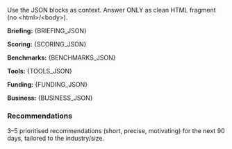 <!-- Base context -->
<p>Use the JSON blocks as context. Answer ONLY as clean HTML fragment (no &lt;html&gt;/&lt;body&gt;).</p>
<p><b>Briefing:</b> {BRIEFING_JSON}</p>
<p><b>Scoring:</b> {SCORING_JSON}</p>
<p><b>Benchmarks:</b> {BENCHMARKS_JSON}</p>
<p><b>Tools:</b> {TOOLS_JSON}</p>
<p><b>Funding:</b> {FUNDING_JSON}</p>
<p><b>Business:</b> {BUSINESS_JSON}</p>
<h3>Recommendations</h3><p>3–5 prioritised recommendations (short, precise, motivating) for the next 90 days, tailored to the industry/size.</p>